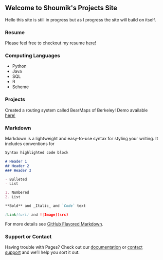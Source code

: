 ## Welcome to Shoumik's Projects Site

Hello this site is still in progress but as I progress the site will build on itself.


### Resume

Please feel free to checkout my resume [here!](https://github.com/shoumik1/shoumik/raw/master/Updated%20Resume.pdf)

### Computing Languages

- Python
- Java
- SQL
- R
- Scheme

### Projects

Created a routing system called BearMaps of Berkeley! Demo available [here!](http://35.190.128.179:4567/)

### Markdown

Markdown is a lightweight and easy-to-use syntax for styling your writing. It includes conventions for

```markdown
Syntax highlighted code block

# Header 1
## Header 2
### Header 3

- Bulleted
- List

1. Numbered
2. List

**Bold** and _Italic_ and `Code` text

[Link](url) and ![Image](src)
```

For more details see [GitHub Flavored Markdown](https://guides.github.com/features/mastering-markdown/).


### Support or Contact

Having trouble with Pages? Check out our [documentation](https://help.github.com/categories/github-pages-basics/) or [contact support](https://github.com/contact) and we’ll help you sort it out.
